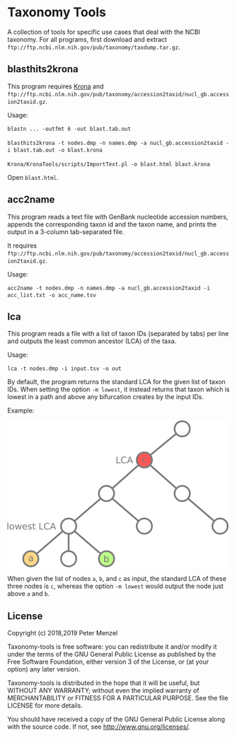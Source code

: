 # Taxonomy Tools

A collection of tools for specific use cases that deal with the NCBI taxonomy.
For all programs, first download and extract `ftp://ftp.ncbi.nlm.nih.gov/pub/taxonomy/taxdump.tar.gz`.

## blasthits2krona

This program requires [Krona](https://github.com/marbl/Krona) and
`ftp://ftp.ncbi.nlm.nih.gov/pub/taxonomy/accession2taxid/nucl_gb.accession2taxid.gz`.

Usage:
```
blastn ... -outfmt 6 -out blast.tab.out

blasthits2krona -t nodes.dmp -n names.dmp -a nucl_gb.accession2taxid -i blast.tab.out -o blast.krona

Krona/KronaTools/scripts/ImportText.pl -o blast.html blast.krona
```
Open `blast.html`.

## acc2name

This program reads a text file with GenBank nucleotide accession numbers,
appends the corresponding taxon id and the taxon name, and prints the output in
a 3-column tab-separated file.

It requires
`ftp://ftp.ncbi.nlm.nih.gov/pub/taxonomy/accession2taxid/nucl_gb.accession2taxid.gz`.

Usage:
```
acc2name -t nodes.dmp -n names.dmp -a nucl_gb.accession2taxid -i acc_list.txt -o acc_name.tsv
```

## lca

This program reads a file with a list of taxon IDs (separated by tabs) per line and
outputs the least common ancestor (LCA) of the taxa.

Usage:
```
lca -t nodes.dmp -i input.tsv -o out
```

By default, the program returns the standard LCA for the given list of taxon IDs.
When setting the option `-m lowest`, it instead returns that taxon which is lowest
in a path and above any bifurcation creates by the input IDs.

Example:

![LCA modes](img/lca_modes.png?raw=true "LCA modes")

When given the list of nodes `a`, `b`, and `c` as input, the standard LCA of these three nodes is `c`,
whereas the option `-m lowest` would output the node just above `a` and `b`.


## License

Copyright (c) 2018,2019 Peter Menzel

Taxonomy-tools is free software: you can redistribute it and/or modify
it under the terms of the GNU General Public License as published by
the Free Software Foundation, either version 3 of the License, or
(at your option) any later version.

Taxonomy-tools is distributed in the hope that it will be useful,
but WITHOUT ANY WARRANTY; without even the implied warranty of
MERCHANTABILITY or FITNESS FOR A PARTICULAR PURPOSE.
See the file LICENSE for more details.

You should have received a copy of the GNU General Public License
along with the source code.  If not, see <http://www.gnu.org/licenses/>.


